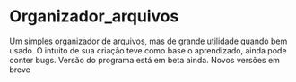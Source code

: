 # Organizador_arquivos
Um simples organizador de arquivos, mas de grande utilidade quando bem usado. O intuito de sua criação teve como base o aprendizado, ainda pode conter bugs. Versão do programa está em beta ainda. Novos versões em breve
